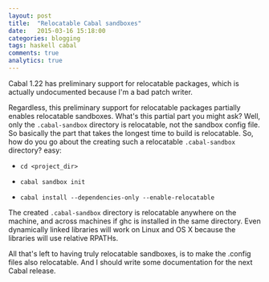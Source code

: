 ```yaml
---
layout: post
title:  "Relocatable Cabal sandboxes"
date:   2015-03-16 15:18:00
categories: blogging
tags: haskell cabal
comments: true
analytics: true
---
```


Cabal 1.22 has preliminary support for relocatable packages, which is actually undocumented because I'm a bad patch writer.

Regardless, this preliminary support for relocatable packages partially enables relocatable sandboxes. What's this partial part you might ask?
Well, only the `.cabal-sandbox` directory is relocatable, not the sandbox config file. So basically the part that takes the longest time to build is relocatable.
So, how do you go about the creating such a relocatable `.cabal-sandbox `directory? easy:

  * `cd <project_dir>`

  * `cabal sandbox init`

  * `cabal install --dependencies-only --enable-relocatable`

The created `.cabal-sandbox` directory is relocatable anywhere on the machine, and across machines if ghc is installed in the same directory.
Even dynamically linked libraries will work on Linux and OS X because the libraries will use relative RPATHs.

All that's left to having truly relocatable sandboxes, is to make the .config files also relocatable.
And I should write some documentation for the next Cabal release.
